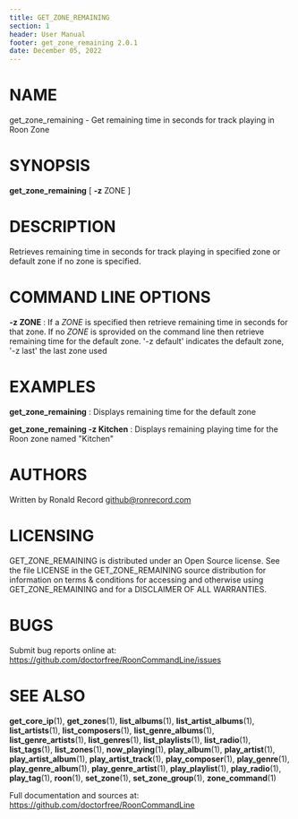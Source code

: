 ```yaml
---
title: GET_ZONE_REMAINING
section: 1
header: User Manual
footer: get_zone_remaining 2.0.1
date: December 05, 2022
---
```

# NAME
get_zone_remaining - Get remaining time in seconds for track playing in Roon Zone

# SYNOPSIS
**get_zone_remaining** [ **-z** ZONE ]

# DESCRIPTION
Retrieves remaining time in seconds for track playing in specified zone or default zone if no zone is specified.

# COMMAND LINE OPTIONS
**-z ZONE**
: If a *ZONE* is specified then retrieve remaining time in seconds for that zone. If no *ZONE* is sprovided on the command line then retrieve remaining time for the default zone. '-z default' indicates the default zone, '-z last' the last zone used

# EXAMPLES
**get_zone_remaining**
: Displays remaining time for the default zone

**get_zone_remaining -z Kitchen**
: Displays remaining playing time for the Roon zone named "Kitchen"

# AUTHORS
Written by Ronald Record github@ronrecord.com

# LICENSING
GET_ZONE_REMAINING is distributed under an Open Source license.
See the file LICENSE in the GET_ZONE_REMAINING source distribution
for information on terms &amp; conditions for accessing and
otherwise using GET_ZONE_REMAINING and for a DISCLAIMER OF ALL WARRANTIES.

# BUGS
Submit bug reports online at: https://github.com/doctorfree/RoonCommandLine/issues

# SEE ALSO
**get_core_ip**(1), **get_zones**(1), **list_albums**(1), **list_artist_albums**(1), **list_artists**(1), **list_composers**(1), **list_genre_albums**(1), **list_genre_artists**(1), **list_genres**(1), **list_playlists**(1), **list_radio**(1), **list_tags**(1), **list_zones**(1), **now_playing**(1), **play_album**(1), **play_artist**(1), **play_artist_album**(1), **play_artist_track**(1), **play_composer**(1), **play_genre**(1), **play_genre_album**(1), **play_genre_artist**(1), **play_playlist**(1), **play_radio**(1), **play_tag**(1), **roon**(1), **set_zone**(1), **set_zone_group**(1), **zone_command**(1)

Full documentation and sources at: https://github.com/doctorfree/RoonCommandLine

